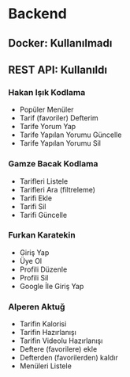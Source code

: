 # Backend 

## Docker: Kullanılmadı

## REST API: Kullanıldı

### Hakan Işık Kodlama
- Popüler Menüler
- Tarif (favoriler) Defterim
- Tarife Yorum Yap
- Tarife Yapılan Yorumu Güncelle
- Tarife Yapılan Yorumu Sil

### Gamze Bacak Kodlama
- Tarifleri Listele
- Tarifleri Ara (filtreleme)
- Tarifi Ekle
- Tarifi Sil
- Tarifi Güncelle
  
### Furkan Karatekin
- Giriş Yap
- Üye Ol
- Profili Düzenle
- Profili Sil
- Google İle Giriş Yap

### Alperen Aktuğ
- Tarifin Kalorisi
- Tarifin Hazırlanışı
- Tarifin Videolu Hazırlanışı
- Deftere (favorilere) ekle
- Defterden (favorilerden) kaldır
- Menüleri Listele
